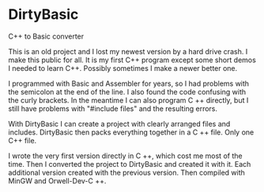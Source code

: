 # DirtyBasic
C++ to Basic converter

This is an old project and I lost my newest version by a hard drive crash.
I make this public for all.
It is my first C++ program except some short demos I needed to learn C++.
Possibly sometimes I make a newer better one.

I programmed with Basic and Assembler for years, so I had problems with the semicolon at the end of the line.
I also found the code confusing with the curly brackets.
In the meantime I can also program C ++ directly, but I still have problems with "#include files" and the resulting errors.

With DirtyBasic I can create a project with clearly arranged files and includes.
DirtyBasic then packs everything together in a C ++ file. Only one C++ file.

I wrote the very first version directly in C ++, which cost me most of the time. 
Then I converted the project to DirtyBasic and created it with it. Each additional version created with the previous version.
Then compiled with MinGW and Orwell-Dev-C ++.

